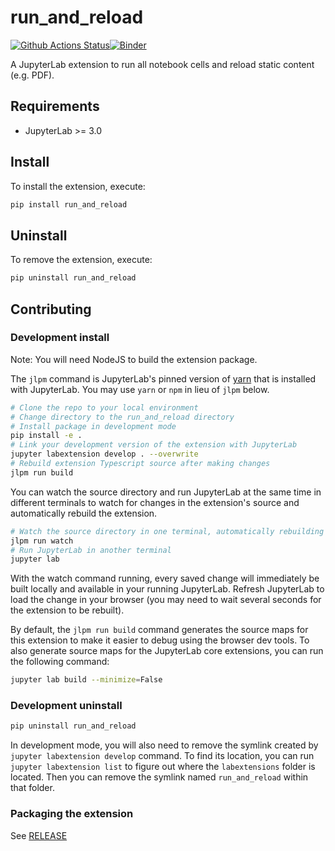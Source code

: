 # run_and_reload

[![Github Actions Status](https://github.com/github_username/run_and_reload/workflows/Build/badge.svg)](https://github.com/github_username/run_and_reload/actions/workflows/build.yml)[![Binder](https://mybinder.org/badge_logo.svg)](https://mybinder.org/v2/gh/github_username/run_and_reload/main?urlpath=lab)

A JupyterLab extension to run all notebook cells and reload static content (e.g. PDF).



## Requirements

* JupyterLab >= 3.0

## Install

To install the extension, execute:

```bash
pip install run_and_reload
```

## Uninstall

To remove the extension, execute:

```bash
pip uninstall run_and_reload
```


## Contributing

### Development install

Note: You will need NodeJS to build the extension package.

The `jlpm` command is JupyterLab's pinned version of
[yarn](https://yarnpkg.com/) that is installed with JupyterLab. You may use
`yarn` or `npm` in lieu of `jlpm` below.

```bash
# Clone the repo to your local environment
# Change directory to the run_and_reload directory
# Install package in development mode
pip install -e .
# Link your development version of the extension with JupyterLab
jupyter labextension develop . --overwrite
# Rebuild extension Typescript source after making changes
jlpm run build
```

You can watch the source directory and run JupyterLab at the same time in different terminals to watch for changes in the extension's source and automatically rebuild the extension.

```bash
# Watch the source directory in one terminal, automatically rebuilding when needed
jlpm run watch
# Run JupyterLab in another terminal
jupyter lab
```

With the watch command running, every saved change will immediately be built locally and available in your running JupyterLab. Refresh JupyterLab to load the change in your browser (you may need to wait several seconds for the extension to be rebuilt).

By default, the `jlpm run build` command generates the source maps for this extension to make it easier to debug using the browser dev tools. To also generate source maps for the JupyterLab core extensions, you can run the following command:

```bash
jupyter lab build --minimize=False
```

### Development uninstall

```bash
pip uninstall run_and_reload
```

In development mode, you will also need to remove the symlink created by `jupyter labextension develop`
command. To find its location, you can run `jupyter labextension list` to figure out where the `labextensions`
folder is located. Then you can remove the symlink named `run_and_reload` within that folder.

### Packaging the extension

See [RELEASE](RELEASE.md)
